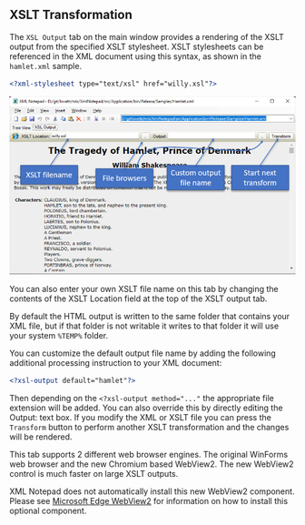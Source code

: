 ## XSLT Transformation

The `XSL Output` tab on the main window provides a rendering of the
XSLT output from the specified XSLT stylesheet.  XSLT stylesheets can
be referenced in the XML document using this syntax, as shown in the
`hamlet.xml` sample.

```xml
<?xml-stylesheet type="text/xsl" href="willy.xsl"?>
```

![image](../assets/images/xsltviewer.png)

You can also enter your own XSLT file name on this tab by changing the
contents of the XSLT Location field at the top of the XSLT output tab.

By default the HTML output is written to the same folder that contains
your XML file, but if that folder is not writable it writes to that
folder it will use your system `%TEMP%` folder.

You can customize the default output file name by adding the following
additional processing instruction to your XML document:

```xml
<?xsl-output default="hamlet"?>
```

Then depending on the `<?xsl-output method="..."` the appropriate file
extension will be added.  You can also override this by directly
editing the Output: text box.  If you modify the XML or XSLT file you
can press the `Transform` button to perform another XSLT
transformation and the changes will be rendered.

This tab supports 2 different web browser engines.  The original
WinForms web browser and the new Chromium based WebView2.  The new
WebView2 control is much faster on large XSLT outputs.

XML Notepad does not automatically install this new WebView2
component.  Please see [Microsoft Edge
WebView2](https://docs.microsoft.com/en-us/DeployOffice/webview2-install)
for information on how to install this optional component.
